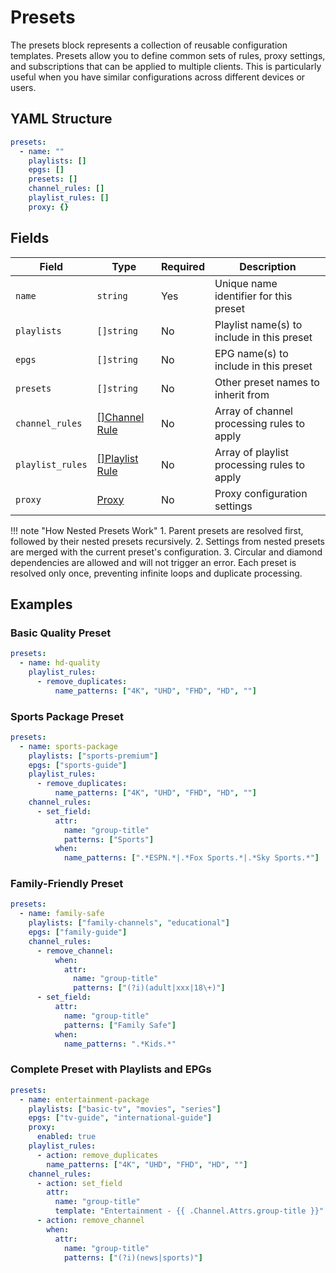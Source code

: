 # Presets

The presets block represents a collection of reusable configuration templates. Presets allow you to define common sets
of rules, proxy settings, and subscriptions that can be applied to multiple clients. This is particularly useful when
you have similar configurations across different devices or users.

## YAML Structure

```yaml
presets:
  - name: ""
    playlists: []
    epgs: []
    presets: []
    channel_rules: []
    playlist_rules: []
    proxy: {}
```

## Fields

| Field            | Type                                         | Required | Description                                 |
|------------------|----------------------------------------------|----------|---------------------------------------------|
| `name`           | `string`                                     | Yes      | Unique name identifier for this preset      |
| `playlists`      | `[]string`                                   | No       | Playlist name(s) to include in this preset  |
| `epgs`           | `[]string`                                   | No       | EPG name(s) to include in this preset       |
| `presets`        | `[]string`                                   | No       | Other preset names to inherit from          |
| `channel_rules`  | [[]Channel Rule](./channel_rules/index.md)   | No       | Array of channel processing rules to apply  |
| `playlist_rules` | [[]Playlist Rule](./playlist_rules/index.md) | No       | Array of playlist processing rules to apply |
| `proxy`          | [Proxy](./proxy.md)                          | No       | Proxy configuration settings                |


!!! note "How Nested Presets Work"
     1. Parent presets are resolved first, followed by their nested presets recursively.
     2. Settings from nested presets are merged with the current preset's configuration.
     3. Circular and diamond dependencies are allowed and will not trigger an error.
        Each preset is resolved only once, preventing infinite loops and duplicate processing.

## Examples

### Basic Quality Preset

```yaml
presets:
  - name: hd-quality
    playlist_rules:
      - remove_duplicates:
          name_patterns: ["4K", "UHD", "FHD", "HD", ""]
```

### Sports Package Preset

```yaml
presets:
  - name: sports-package
    playlists: ["sports-premium"]
    epgs: ["sports-guide"]
    playlist_rules:
      - remove_duplicates:
          name_patterns: ["4K", "UHD", "FHD", "HD", ""]
    channel_rules:
      - set_field:
          attr:
            name: "group-title"
            patterns: ["Sports"]
          when:
            name_patterns: [".*ESPN.*|.*Fox Sports.*|.*Sky Sports.*"]
```

### Family-Friendly Preset

```yaml
presets:
  - name: family-safe
    playlists: ["family-channels", "educational"]
    epgs: ["family-guide"]
    channel_rules:
      - remove_channel:
          when:
            attr:
              name: "group-title"
              patterns: ["(?i)(adult|xxx|18\+)"]
      - set_field:
          attr:
            name: "group-title"
            patterns: ["Family Safe"]
          when:
            name_patterns: ".*Kids.*"
```

### Complete Preset with Playlists and EPGs

```yaml
presets:
  - name: entertainment-package
    playlists: ["basic-tv", "movies", "series"]
    epgs: ["tv-guide", "international-guide"]
    proxy:
      enabled: true
    playlist_rules:
      - action: remove_duplicates
        name_patterns: ["4K", "UHD", "FHD", "HD", ""]
    channel_rules:
      - action: set_field
        attr:
          name: "group-title"
          template: "Entertainment - {{ .Channel.Attrs.group-title }}"
      - action: remove_channel
        when:
          attr:
            name: "group-title"
            patterns: ["(?i)(news|sports)"]
```
